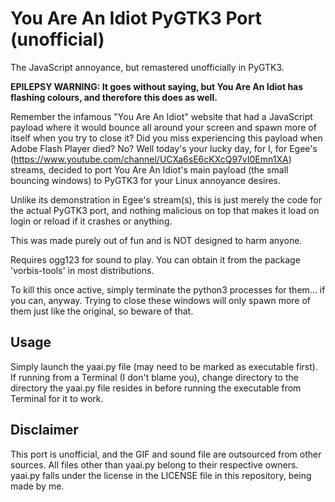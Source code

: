 # You Are An Idiot PyGTK3 Port (unofficial)
The JavaScript annoyance, but remastered unofficially in PyGTK3.

<b>EPILEPSY WARNING: It goes without saying, but You Are An Idiot has flashing colours, and therefore this does as well.</b>

Remember the infamous "You Are An Idiot" website that had a JavaScript payload where it would bounce all around your screen and spawn more of itself when you try to close it? Did you miss experiencing this payload when Adobe Flash Player died? No? Well today's your lucky day, for I, for Egee's (https://www.youtube.com/channel/UCXa6sE6cKXcQ97vI0Emn1XA) streams, decided to port You Are An Idiot's main payload (the small bouncing windows) to PyGTK3 for your Linux annoyance desires.

Unlike its demonstration in Egee's stream(s), this is just merely the code for the actual PyGTK3 port, and nothing malicious on top that makes it load on login or reload if it crashes or anything.

This was made purely out of fun and is NOT designed to harm anyone.

Requires ogg123 for sound to play. You can obtain it from the package 'vorbis-tools' in most distributions.

To kill this once active, simply terminate the python3 processes for them... if you can, anyway. Trying to close these windows will only spawn more of them just like the original, so beware of that.


<h2>Usage</h2>
Simply launch the yaai.py file (may need to be marked as executable first). If running from a Terminal (I don't blame you), change directory to the directory the yaai.py file resides in before running the executable from Terminal for it to work.


<h2>Disclaimer</h2>
This port is unofficial, and the GIF and sound file are outsourced from other sources. All files other than yaai.py belong to their respective owners. yaai.py falls under the license in the LICENSE file in this repository, being made by me.
